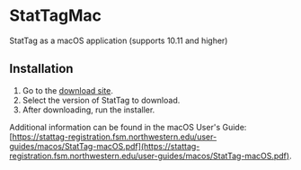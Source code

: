 # StatTagMac
StatTag as a macOS application (supports 10.11 and higher)

## Installation

1. Go to the [download site](https://stattag-registration.fsm.northwestern.edu/).
2. Select the version of StatTag to download.
3. After downloading, run the installer.

Additional information can be found in the macOS User's Guide: [https://stattag-registration.fsm.northwestern.edu/user-guides/macos/StatTag-macOS.pdf](https://stattag-registration.fsm.northwestern.edu/user-guides/macos/StatTag-macOS.pdf).
